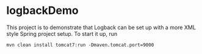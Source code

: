 # logbackDemo

This project is to demonstrate that Logback can be set up with a more XML style Spring project setup. To start it up, run
```
mvn clean install tomcat7:run -Dmaven.tomcat.port=9000
```
